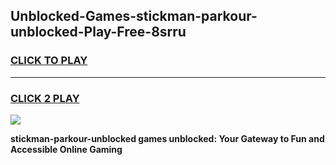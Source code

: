 
## Unblocked-Games-stickman-parkour-unblocked-Play-Free-8srru
<h3>
<a href="https://premium76.site?title=stickman-parkour-unblocked&ref=19M">CLICK TO PLAY</a></h3>
<hr>

<h3>
<a href="https://premium76.site?title=stickman-parkour-unblocked&ref=19M">CLICK 2 PLAY</a>
  
</h3>

<a href="https://premium76.site?title=stickman-parkour-unblocked&ref=19M"><img src="https://clearcache.store/games.png"></a>


**stickman-parkour-unblocked games unblocked: Your Gateway to Fun and Accessible Online Gaming**

